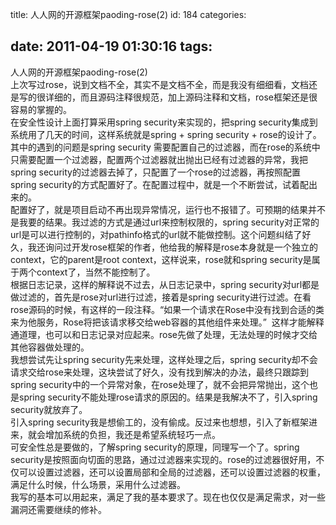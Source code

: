 title: 人人网的开源框架paoding-rose(2)
id: 184
categories:

date: 2011-04-19 01:30:16
tags:
---

人人网的开源框架paoding-rose(2)
</br><span> </span>上次写过rose，说到文档不全，其实不是文档不全，而是我没有细细看，文档还是写的很详细的，而且源码注释很规范，加上源码注释和文档，rose框架还是很容易的掌握的。
</br><span> </span>在安全性设计上面打算采用spring security来实现的，把spring security集成到系统用了几天的时间，这样系统就是spring + spring security + rose的设计了。
</br><span> </span>其中的遇到的问题是spring security 需要配置自己的过滤器，而在rose的系统中只需要配置一个过滤器，配置两个过滤器就出抛出已经有过滤器的异常，我把spring security的过滤器去掉了，只配置了一个rose的过滤器，再按照配置spring security的方式配置好了。在配置过程中，就是一个不断尝试，试着配出来的。
</br><span> </span>配置好了，就是项目启动不再出现异常情况，运行也不报错了。可预期的结果并不是我要的结果。我过滤的方式是通过url来控制权限的，spring security对正常的url是可以进行控制的，对pathinfo格式的url就不能做控制。这个问题纠结了好久，我还询问过开发rose框架的作者，他给我的解释是rose本身就是一个独立的context，它的parent是root context，这样说来，rose就和spring security是属于两个context了，当然不能控制了。
</br><span> </span>根据日志记录，这样的解释说不过去，从日志记录中，spring security对url都是做过滤的，首先是rose对url进行过滤，接着是spring security进行过滤。在看rose源码的时候，有这样的一段注释。“如果一个请求在Rose中没有找到合适的类来为他服务，Rose将把该请求移交给web容器的其他组件来处理。” &nbsp;这样才能解释通道理，也可以和日志记录对应起来。rose先做了处理，无法处理的时候才交给其他容器做处理的。
</br><span> </span>我想尝试先让spring security先来处理，这样处理之后，spring security却不会请求交给rose来处理，这块尝试了好久，没有找到解决的办法，最终只跟踪到spring security中的一个异常对象，在rose处理了，就不会把异常抛出，这个也是spring security不能处理rose请求的原因的。结果是我解决不了，引入spring security就放弃了。
</br><span> </span>引入spring security我是想偷工的，没有偷成。反过来也想想，引入了新框架进来，就会增加系统的负担，我还是希望系统轻巧一点。
</br><span> </span>可安全性总是要做的，了解spring security的原理，同理写一个了。spring security是按照面向切面的思路，通过过滤器来实现的。rose的过滤器很好用，不仅可以设置过滤器，还可以设置局部和全局的过滤器，还可以设置过滤器的权重，满足什么时候，什么场景，采用什么过滤器。
</br><span> </span>我写的基本可以用起来，满足了我的基本要求了。现在也仅仅是满足需求，对一些漏洞还需要继续的修补。
</br>